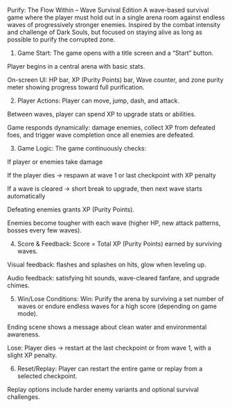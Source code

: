 Purify: The Flow Within – Wave Survival Edition
A wave-based survival game where the player must hold out in a single arena room against endless waves of progressively stronger enemies. Inspired by the combat intensity and challenge of Dark Souls, but focused on staying alive as long as possible to purify the corrupted zone.

1. Game Start:
The game opens with a title screen and a “Start” button.

Player begins in a central arena with basic stats.

On-screen UI: HP bar, XP (Purity Points) bar, Wave counter, and zone purity meter showing progress toward full purification.

2. Player Actions:
Player can move, jump, dash, and attack.

Between waves, player can spend XP to upgrade stats or abilities.

Game responds dynamically: damage enemies, collect XP from defeated foes, and trigger wave completion once all enemies are defeated.

3. Game Logic:
The game continuously checks:

If player or enemies take damage

If the player dies → respawn at wave 1 or last checkpoint with XP penalty

If a wave is cleared → short break to upgrade, then next wave starts automatically

Defeating enemies grants XP (Purity Points).

Enemies become tougher with each wave (higher HP, new attack patterns, bosses every few waves).

4. Score & Feedback:
Score = Total XP (Purity Points) earned by surviving waves.

Visual feedback: flashes and splashes on hits, glow when leveling up.

Audio feedback: satisfying hit sounds, wave-cleared fanfare, and upgrade chimes.

5. Win/Lose Conditions:
Win: Purify the arena by surviving a set number of waves or endure endless waves for a high score (depending on game mode).

Ending scene shows a message about clean water and environmental awareness.

Lose: Player dies → restart at the last checkpoint or from wave 1, with a slight XP penalty.

6. Reset/Replay:
Player can restart the entire game or replay from a selected checkpoint.

Replay options include harder enemy variants and optional survival challenges.

